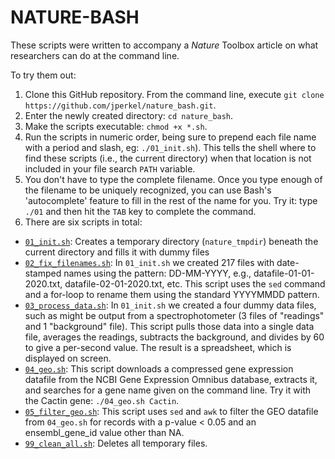 # NATURE-BASH

These scripts were written to accompany a *Nature* Toolbox article on what researchers can do at the command line. 

To try them out: 

1. Clone this GitHub repository. From the command line, execute `git clone https://github.com/jperkel/nature_bash.git`. 
2. Enter the newly created directory: `cd nature_bash`.
3. Make the scripts executable: `chmod +x *.sh`. 
4. Run the scripts in numeric order, being sure to prepend each file name with a period and slash, eg: `./01_init.sh`). This tells the shell where to find these scripts (i.e., the current directory) when that location is not included in your file search `PATH` variable. 
5. You don't have to type the complete filename. Once you type enough of the filename to be uniquely recognized, you can use Bash's 'autocomplete' feature to fill in the rest of the name for you. Try it: type `./01` and then hit the `TAB` key to complete the command.
6. There are six scripts in total:
- [`01_init.sh`](https://github.com/jperkel/nature_bash/blob/main/01_init.sh): Creates a temporary directory (`nature_tmpdir`) beneath the current directory and fills it with dummy files
- [`02_fix_filenames.sh`](https://github.com/jperkel/nature_bash/blob/main/02_fix_filenames.sh): In `01_init.sh` we created 217 files with date-stamped names using the pattern: DD-MM-YYYY, e.g., datafile-01-01-2020.txt, datafile-02-01-2020.txt, etc. This script uses the `sed` command and a for-loop to rename them using the standard YYYYMMDD pattern. 
- [`03_process_data.sh`](https://github.com/jperkel/nature_bash/blob/main/03_process_data.sh): In `01_init.sh` we created a four dummy data files, such as might be output from a spectrophotometer (3 files of "readings" and 1 "background" file). This script pulls those data into a single data file, averages the readings, subtracts the background, and divides by 60 to give a per-second value. The result is a spreadsheet, which is displayed on screen.
- [`04_geo.sh`](https://github.com/jperkel/nature_bash/blob/main/04_geo.sh): This script downloads a compressed gene expression datafile from the NCBI Gene Expression Omnibus database, extracts it, and searches for a gene name given on the command line. Try it with the Cactin gene: `./04_geo.sh Cactin`. 
- [`05_filter_geo.sh`](https://github.com/jperkel/nature_bash/blob/main/05_filter_geo.sh): This script uses `sed` and `awk` to filter the GEO datafile from `04_geo.sh` for records with a p-value < 0.05 and an ensembl_gene_id value other than NA.
- [`99_clean_all.sh`](https://github.com/jperkel/nature_bash/blob/main/99_clean_all.sh): Deletes all temporary files. 
